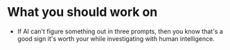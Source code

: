 # What you should work on
- If AI can't figure something out in three prompts, then you know that's a good sign it's worth your while investigating with human intelligence.
